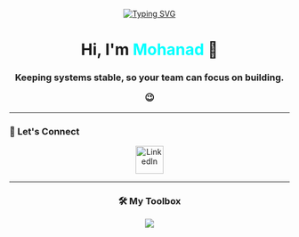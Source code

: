 
<p align="center">
<a href="https://git.io/typing-svg"><img src="https://readme-typing-svg.herokuapp.com?font=Fira+Code&pause=1000&width=435&lines=%F0%9F%9A%80+Site+Reliability+Engineer;%E2%9A%99%EF%B8%8F+Building+and+Automating+Infra;%E2%9A%A1+Scaling+Chaos;%F0%9F%98%8C+Fixing+Prod+like+a+Magician+" alt="Typing SVG" /></a>
</p>

<h1 align="center">Hi, I'm <span style="color:#00FFFF">Mohanad</span> 👋</h1>
<h3 align="center">Keeping systems stable, so your team can focus on building.

 😉</h3>

---

### 🔗 Let's Connect

<p align="center">
  <a href="https://www.linkedin.com/in/mohanad-mohamed-3b7a89243/" target="_blank"><img src="icons/icons8-linkedin-48.png" width="50px" title="LinkedIn"></a>
</p>

---


<h3 align="center">🛠️ My Toolbox</h3>

<p align="center">
  <img src="https://skillicons.dev/icons?i=aws,docker,kubernetes,terraform,linux,bash,ansible,python,html,css,git,github,prometheus,grafana" />
</p>
